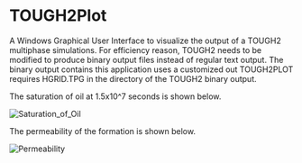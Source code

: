 # TOUGH2Plot
A Windows Graphical User Interface to visualize the output of a TOUGH2 multiphase simulations. 
For efficiency reason, TOUGH2 needs to be modified to produce binary output files instead of regular text output. The binary output contains this application uses a customized out TOUGH2PLOT requires HGRID.TPG in the directory of the TOUGH2 binary output.

The saturation of oil at 1.5x10^7 seconds is shown below.

![Saturation_of_Oil](D:\Programming\TOUGH2Plot\images\saturation_of_oil.png)



The permeability of the formation is shown below.

![Permeability](D:\Programming\TOUGH2Plot\images\permeability.png)

